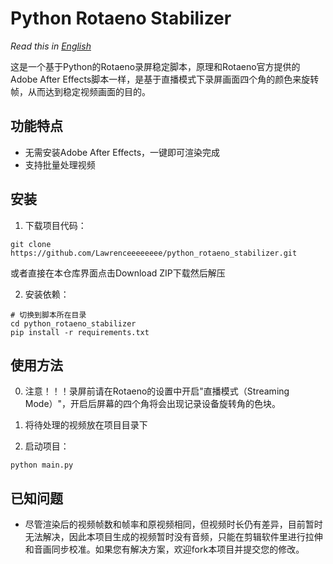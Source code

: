 # Python Rotaeno Stabilizer

*Read this in [English](README_EN.md)*

这是一个基于Python的Rotaeno录屏稳定脚本，原理和Rotaeno官方提供的Adobe After Effects脚本一样，是基于直播模式下录屏画面四个角的颜色来旋转帧，从而达到稳定视频画面的目的。

## 功能特点

- 无需安装Adobe After Effects，一键即可渲染完成
- 支持批量处理视频

## 安装

1. 下载项目代码：
```shell
git clone https://github.com/Lawrenceeeeeeee/python_rotaeno_stabilizer.git
```
或者直接在本仓库界面点击Download ZIP下载然后解压

2. 安装依赖：
```shell
# 切换到脚本所在目录
cd python_rotaeno_stabilizer
pip install -r requirements.txt
```

## 使用方法

0. 注意！！！录屏前请在Rotaeno的设置中开启"直播模式（Streaming Mode）"，开启后屏幕的四个角将会出现记录设备旋转角的色块。

1. 将待处理的视频放在项目目录下

2. 启动项目：
```shell
python main.py
```

## 已知问题
- 尽管渲染后的视频帧数和帧率和原视频相同，但视频时长仍有差异，目前暂时无法解决，因此本项目生成的视频暂时没有音频，只能在剪辑软件里进行拉伸和音画同步校准。如果您有解决方案，欢迎fork本项目并提交您的修改。